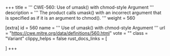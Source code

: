 +++
title = '''
CWE-560: Use of umask() with chmod-style Argument
'''
description	= '''
The product calls umask() with an incorrect argument that is specified as if it is an argument to chmod().
'''
weight = 560

[extra]
id = 560
name = '''
Use of umask() with chmod-style Argument
'''
url = "https://cwe.mitre.org/data/definitions/560.html"
vote = ""
class = "Variant"
clippy_helps = false
rust_docs_links = [
	
]
+++
